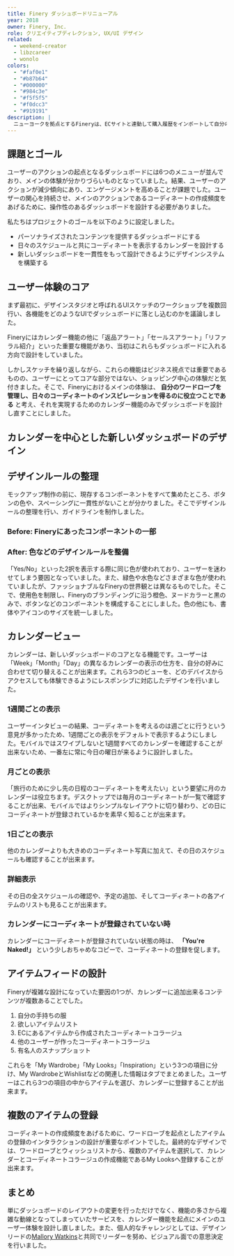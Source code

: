 ```yaml
---
title: Finery ダッシュボードリニューアル
year: 2018
owner: Finery, Inc.
role: クリエイティブディレクション, UX/UI デザイン
related:
  - weekend-creator
  - libzcareer
  - wonolo
colors:
  - "#faf0e1"
  - "#b87b64"
  - "#000000"
  - "#984c3e"
  - "#f5f5f5"
  - "#f0dcc3"
  - "#919191"
description: |
  ニューヨークを拠点とするFineryは、ECサイトと連動して購入履歴をインポートして自分の手持ちの服を整理し、コーディネートを作成することが出来るサービスです。機能が多く複雑になってしまっていたユーザー体験を設計し直し、カレンダー機能を中心としたダッシュボードのリニューアル提案を行いました。クリエイティブの統括も担い、Fineryの世界観を表現する色やスペーシングのルールを定めて、5人のデザイナーを率いてプロジェクトを進めました。
---
```


## 課題とゴール

<work-media name="current_dashboard.jpg" caption="リニューアル前のFineryのダッシュボード" />

ユーザーのアクションの起点となるダッシュボードには6つのメニューが並んでおり、メインの体験が分かりづらいものとなっていました。結果、ユーザーのアクションが減少傾向にあり、エンゲージメントを高めることが課題でした。ユーザーの関心を持続させ、メインのアクションであるコーディネートの作成頻度をあげるために、操作性のあるダッシュボードを設計する必要がありました。

私たちはプロジェクトのゴールを以下のように設定しました。

- パーソナライズされたコンテンツを提供するダッシュボードにする
- 日々のスケジュールと共にコーディネートを表示するカレンダーを設計する
- 新しいダッシュボードを一貫性をもって設計できるようにデザインシステムを構築する

## ユーザー体験のコア

まず最初に、デザインスタジオと呼ばれるUIスケッチのワークショップを複数回行い、各機能をどのようなUIでダッシュボードに落とし込むのかを議論しました。

<work-media name="approach.jpg" alt="デザインスタジオの様子" />

Fineryにはカレンダー機能の他に「返品アラート」「セールスアラート」「リファラル紹介」といった重要な機能があり、当初はこれらもダッシュボードに入れる方向で設計をしていました。

しかしスケッチを繰り返しながら、これらの機能はビジネス視点では重要であるものの、ユーザーにとってコアな部分ではない、ショッピング中心の体験だと気付きました。そこで、Fineryにおけるメインの体験は、 **自分のワードローブを管理し、日々のコーディネートのインスピレーションを得るのに役立つことである** と考え、それを実現するためのカレンダー機能のみでダッシュボードを設計し直すことにしました。

## カレンダーを中心とした新しいダッシュボードのデザイン

<work-media name="mockup_desktop.jpg" alt="デスクトップ版の新しいダッシュボードデザイン" />

<work-media name="mockup_mobile.gif" alt="モバイル版の新しいダッシュボードデザイン" />

## デザインルールの整理

モックアップ制作の前に、現存するコンポーネントをすべて集めたところ、ボタンの色や、スペーシングに一貫性がないことが分かりました。そこでデザインルールの整理を行い、ガイドラインを制作しました。

### Before: Fineryにあったコンポーネントの一部

<work-media name="audit_component.jpg" alt="コンポーネントの一部" caption="ボタンの色や形状に一貫性がなくマチマチであることが分かる" />

### After: 色などのデザインルールを整備

「Yes/No」といった2択を表示する際に同じ色が使われており、ユーザーを迷わせてしまう要因となっていました。また、緑色や水色などさまざまな色が使われていましたが、ファッショナブルなFineryの世界観とは異なるものでした。そこで、使用色を制限し、Fineryのブランディングに沿う橙色、ヌードカラーと黒のみで、ボタンなどのコンポーネントを構成することにしました。色の他にも、書体やアイコンのサイズを統一しました。

<work-media name="design_system_components.png,design_system_colors.png,design_system_typography_icon.png" />

## カレンダービュー

カレンダーは、新しいダッシュボードのコアとなる機能です。ユーザーは「Week」「Month」「Day」の異なるカレンダーの表示の仕方を、自分の好みに合わせて切り替えることが出来ます。これら3つのビューを、どのデバイスからアクセスしても体験できるようにレスポンシブに対応したデザインを行いました。

### 1週間ごとの表示

ユーザーインタビューの結果、コーディネートを考えるのは週ごとに行うという意見が多かったため、1週間ごとの表示をデフォルトで表示するようにしました。モバイルではスワイプしないと1週間すべてのカレンダーを確認することが出来ないため、一番左に常に今日の曜日が来るように設計しました。

<work-media name="calendar_responsive_week_mobile.jpg,calendar_responsive_week_desktop.jpg" />

### 月ごとの表示

「旅行のために少し先の日程のコーディネートを考えたい」という要望に月のカレンダーは役立ちます。デスクトップでは毎月のコーディネートが一覧で確認することが出来、モバイルではよりシンプルなレイアウトに切り替わり、どの日にコーディネートが登録されているかを素早く知ることが出来ます。

<work-media name="calendar_responsive_month_desktop.jpg,calendar_responsive_month_mobile.jpg" />

### 1日ごとの表示

他のカレンダーよりも大きめのコーディネート写真に加えて、その日のスケジュールも確認することが出来ます。

<work-media name="calendar_responsive_day_mobile.jpg,calendar_responsive_day_desktop.jpg" />

### 詳細表示

その日の全スケジュールの確認や、予定の追加、そしてコーディネートの各アイテムのリストも見ることが出来ます。

<work-media name="calendar_detail.jpg" />

### カレンダーにコーディネートが登録されていない時

カレンダーにコーディネートが登録されていない状態の時は、 **「You're Naked!」** という少しおちゃめなコピーで、コーディネートの登録を促します。

<work-media name="calendar_empty.jpg" alt="コーディネートが登録されていない時のカレンダー" />

## アイテムフィードの設計

<work-media name="feed.jpg" alt="3つのアイテムフィード" />

Fineryが複雑な設計になっていた要因の1つが、カレンダーに追加出来るコンテンツが複数あることでした。

1. 自分の手持ちの服
1. 欲しいアイテムリスト
1. ECにあるアイテムから作成されたコーディネートコラージュ
1. 他のユーザーが作ったコーディネートコラージュ
1. 有名人のスナップショット

これらを「My Wardrobe」「My Looks」「Inspiration」という3つの項目に分け、My WardrobeとWishlistなどの関連した情報はタブでまとめました。ユーザーはこれら3つの項目の中からアイテムを選び、カレンダーに登録することが出来ます。

## 複数のアイテムの登録

コーディネートの作成頻度をあげるために、ワードローブを起点としたアイテムの登録のインタラクションの設計が重要なポイントでした。最終的なデザインでは、ワードローブとウィッシュリストから、複数のアイテムを選択して、カレンダーとコーディネートコラージュの作成機能であるMy Looksへ登録することが出来ます。

<work-media name="multiple_select.gif" alt="アイテムの複数選択のインタラクション" />

## まとめ

単にダッシュボードのレイアウトの変更を行っただけでなく、機能の多さから複雑な動線となってしまっていたサービスを、カレンダー機能を起点にメインのユーザー体験を設計し直しました。また、個人的なチャレンジとしては、デザインリードの<a href="https://www.mallorywatkins.com/" target="_blank">Mallory Watkins</a>と共同でリーダーを努め、ビジュアル面での意思決定を行いました。
